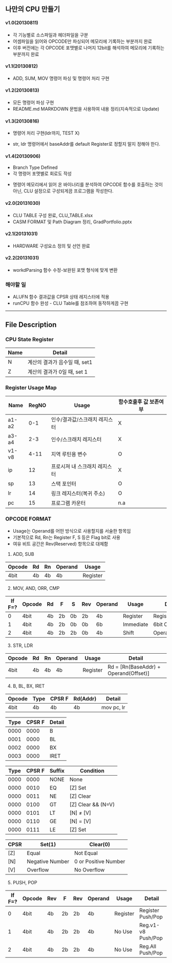 ## 나만의 CPU 만들기 ##

#### v1.0(20130811) ####
- 각 기능별로 소스파일과 헤더파일을 구분
- 어셈파일을 읽어와 OPCODE만 파싱되어 메모리에 기록하는 부분까지 완료
- 이후 버전에는 각 OPCODE 포맷별로 나머지 12bit를 해석하여 메모리에 기록하는 부분까지 완료

#### v1.1(20130812) ####
- ADD, SUM, MOV 명령어 파싱 및 명령어 처리 구현 

#### v1.2(20130813) ####
- 모든 명령어 파싱 구현
- README.md MARKDOWN 문법을 사용하여 내용 정리(지속적으로 Update)

#### v1.3(20130816) ####
- 명령어 처리 구현(ldr까지, TEST X)
+ str, ldr 명령어에서 baseAddr를 default Register로 정할지 말지 정해야 한다.

#### v1.4(20130906) ####
- Branch Type Defined
- 각 명령어 포맷별로 회로도 작성
+ 명령어 메모리에서 읽어 온 바이너리를 분석하여 OPCODE 함수를 호출하는 것이 아닌, CLU 설정으로 구성되게끔 프로그램을 작성한다.

#### v2.0(20131030) ####
- CLU TABLE 구성 완료, CLU_TABLE.xlsx
- CASM FORMAT 및 Path Diagram 정리, GradPortfolio.pptx

#### v2.1(20131031) ####
- HARDWARE 구성요소 정의 및 선언 완료

#### v2.2(20131031) ####
- workdParsing 함수 수정-보완된 포맷 형식에 맞게 변환

### 해야할 일 ###
- ALUFN 함수 결과값을 CPSR 상태 레지스터에 적용
- runCPU 함수 완성 - CLU Table를 참조하여 동작하게끔 구현

-------------------------------------------------------------------------------------------

## File Description ##

### CPU State Register ###

  Name    | Detail  
  ------- | -------
  N       | 계산의 결과가 음수일 때, set1
  Z       | 계산의 결과가 0일 때, set 1 


### Register Usage Map ###

  Name    | RegNO   | Usage                              | 함수호출후 값 보존여부
  ------- | ------- | -------                            | -------
  a1-a2   | 0-1     | 인수/결과값/스크래치 레지스터      | X
  a3-a4   | 2-3     | 인수/스크래치 레지스터             | X 
  v1-v8   | 4-11    | 지역 루틴용 변수                   | O
  ip      | 12      | 프로시져 내 스크래치 레지스터      | X
  sp      | 13      | 스택 포인터                        | O
  lr      | 14      | 링크 레지스터(복귀 주소)           | O
  pc      | 15      | 프로그램 카운터                    | n.a
  

### OPCODE FORMAT ###
- Usage는 Operand를 어떤 방식으로 사용할지를 서술한 항목임
- 기본적으로 Rd, Rn는 Register F, S 등은 Flag bit로 사용
- 여유 비트 공간은 Rev(Reserved) 항목으로 대체함

1. ADD, SUB

  Opcode  | Rd      | Rn      | Operand | Usage
  ------- | ------- | ------- | ------- | -------
  4bit    | 4b      | 4b      | 4b      | Register

2. MOV, AND, ORR, CMP

  If F=?  | Opcode  | Rd      | F       | S       | Rev     | Operand | Usage     | Detail
  ------- | ------- | ------- | ------- | ------- | ------- | ------- | -------   | -------
  0       | 4bit    | 4b      | 2b      | 0b      | 2b      | 4b      | Register  | Register Index
  1       | 4bit    | 4b      | 2b      | 0b      | 0b      | 6b      | Immediate | 6bit Constant
  2       | 4bit    | 4b      | 2b      | 2b      | 0b      | 4b      | Shift     | Operand<<4*S

3. STR, LDR

  Opcode  | Rd      | Rn      | Operand | Usage    | Detail
  ------- | ------- | ------- | ------- | -------  | -------
  4bit    | 4b      | 4b      | 4b      | Register | Rd = [Rn(BaseAddr) + Operand(Offset)]
  
4. B, BL, BX, IRET

  Opcode   | Type     | CPSR F   | Rd(Addr) | Detail    
  -------  | -------  | -------  | -------  | ------
  4bit     | 4b       | 4b       | 4b       | mov pc, lr

  Type    | CPSR F  | Detail    
  ------- | ------- | ------- 
	0000    | 0000    | B
	0001    | 0000    | BL
	0002    | 0000    | BX
	0003    | 0000    | IRET

  Type    | CPSR F  | Suffix  | Condition
  ------- | ------- | ------- | -------
	0000    | 0000    | NONE    | None
	0000    | 0010    | EQ      | [Z] Set
	0000    | 0011    | NE      | [Z] Clear
	0000    | 0100    | GT      | [Z] Clear && (N=V)
	0000    | 0101    | LT      | [N] ≠ [V]
	0000    | 0110    | GE      | [N] = [V]
	0000    | 0111    | LE      | [Z] Set || ([N]≠[V])

  CPSR    | Set(1)          | Clear(0)    
  ------- | -------         | ------- 
	[Z]     | Equal           | Not Equal
	[N]     | Negative Number | 0 or Positive Number
	[V]     | Overflow        | No Overflow


5. PUSH, POP

  If F=?  | Opcode  | Rev     | F       | Rev     | Operand | Usage    | Detail
  ------- | ------- | ------- | ------- | ------- | ------- | -------  | -------  
  0       | 4bit    | 4b      | 2b      | 2b      | 4b      | Register | Register  Push/Pop
  1       | 4bit    | 4b      | 2b      | 2b      | 4b      | No Use   | Reg.v1-v8 Push/Pop
  2       | 4bit    | 4b      | 2b      | 2b      | 4b      | No Use   | Reg.All   Push/Pop


